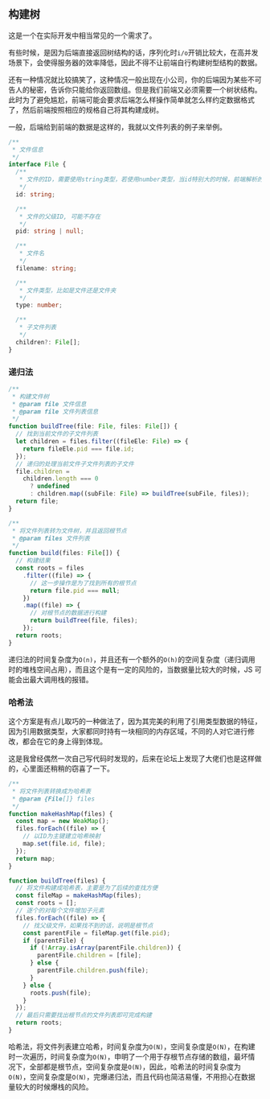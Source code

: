 ## 构建树

这是一个在实际开发中相当常见的一个需求了。

有些时候，是因为后端直接返回树结构的话，序列化时`i/o`开销比较大，在高并发场景下，会使得服务器的效率降低，因此不得不让前端自行构建树型结构的数据。

还有一种情况就比较搞笑了，这种情况一般出现在小公司，你的后端因为某些不可告人的秘密，告诉你只能给你返回数组。但是我们前端又必须需要一个树状结构。此时为了避免尴尬，前端可能会要求后端怎么样操作简单就怎么样约定数据格式了，然后前端按照相应的规格自己将其构建成树。

一般，后端给到前端的数据是这样的，我就以文件列表的例子来举例。

```ts
/**
 * 文件信息
 */
interface File {
  /**
   * 文件的ID，需要使用string类型，若使用number类型，当id特别大的时候，前端解析的结果将不正确
   */
  id: string;

  /**
   * 文件的父级ID, 可能不存在
   */
  pid: string | null;

  /**
   * 文件名
   */
  filename: string;

  /**
   * 文件类型，比如是文件还是文件夹
   */
  type: number;

  /**
   * 子文件列表
   */
  children?: File[];
}
```

### 递归法

```ts
/**
 * 构建文件树
 * @param file 文件信息
 * @param file 文件列表信息
 */
function buildTree(file: File, files: File[]) {
  // 找到当前文件的子文件列表
  let children = files.filter((fileEle: File) => {
    return fileEle.pid === file.id;
  });
  // 递归的处理当前文件子文件列表的子文件
  file.children =
    children.length === 0
      ? undefined
      : children.map((subFile: File) => buildTree(subFile, files));
  return file;
}

/**
 * 将文件列表转为文件树，并且返回根节点
 * @param files 文件列表
 */
function build(files: File[]) {
  // 构建结果
  const roots = files
    .filter((file) => {
      // 这一步操作是为了找到所有的根节点
      return file.pid === null;
    })
    .map((file) => {
      // 对根节点的数据进行构建
      return buildTree(file, files);
    });
  return roots;
}
```

递归法的时间复杂度为`O(n)`，并且还有一个额外的`O(h)`的空间复杂度（递归调用时的堆栈空间占用），而且这个是有一定的风险的，当数据量比较大的时候，JS 可能会出最大调用栈的报错。

### 哈希法

这个方案是有点儿取巧的一种做法了，因为其完美的利用了引用类型数据的特征，因为引用数据类型，大家都同时持有一块相同的内存区域，不同的人对它进行修改，都会在它的身上得到体现。

这是我曾经偶然一次自己写代码时发现的，后来在论坛上发现了大佬们也是这样做的，心里面还稍稍的窃喜了一下。

```js
/**
 * 将文件列表转换成为哈希表
 * @param {File[]} files
 */
function makeHashMap(files) {
  const map = new WeakMap();
  files.forEach((file) => {
    // 以ID为主键建立哈希映射
    map.set(file.id, file);
  });
  return map;
}

function buildTree(files) {
  // 将文件构建成哈希表，主要是为了后续的查找方便
  const fileMap = makeHashMap(files);
  const roots = [];
  // 逐个的对每个文件增加子元素
  files.forEach((file) => {
    // 找父级文件，如果找不到的话，说明是根节点
    const parentFile = fileMap.get(file.pid);
    if (parentFile) {
      if (!Array.isArray(parentFile.children)) {
        parentFile.children = [file];
      } else {
        parentFile.children.push(file);
      }
    } else {
      roots.push(file);
    }
  });
  // 最后只需要找出根节点的文件列表即可完成构建
  return roots;
}
```

哈希法，将文件列表建立哈希，时间复杂度为`O(N)`，空间复杂度是`O(N)`，在构建时一次遍历，时间复杂度为`O(N)`，申明了一个用于存根节点存储的数组，最坏情况下，全部都是根节点，空间复杂度是`O(N)`，因此，哈希法的时间复杂度为`O(N)`，空间复杂度是`O(N)`，完爆递归法，而且代码也简洁易懂，不用担心在数据量较大的时候爆栈的风险。
